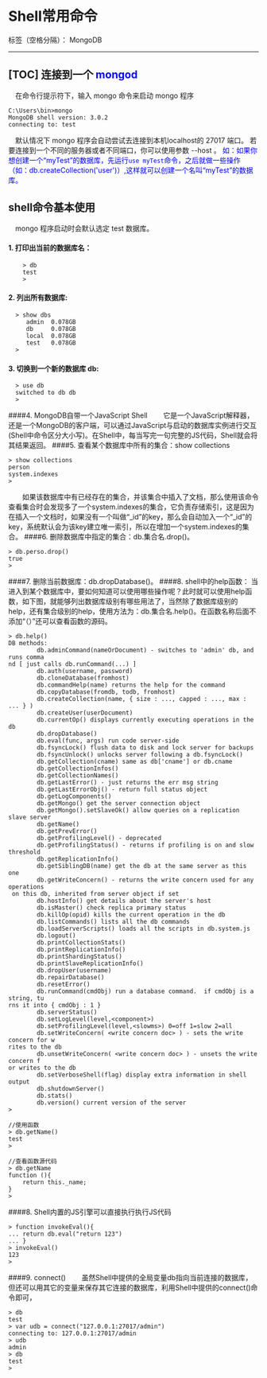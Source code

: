 ﻿# Shell常用命令

标签（空格分隔）： MongoDB

---
[TOC]
连接到一个 **<font color  = "blue">mongod</font>**
------------

&emsp;在命令行提示符下，输入 mongo 命令来启动 mongo 程序
``` 
C:\Users\bin>mongo
MongoDB shell version: 3.0.2
connecting to: test
```

&emsp;默认情况下 mongo 程序会自动尝试去连接到本机localhost的 27017 端口。 若要连接到一个不同的服务器或者不同端口，你可以使用参数 --host 。
<font color= "blue">如：如果你想创建一个“myTest”的数据库，先运行`use myTest`命令，之后就做一些操作（如：db.createCollection('user')）,这样就可以创建一个名叫“myTest”的数据库。</font>

shell命令基本使用
-------

&emsp;mongo 程序启动时会默认选定 test 数据库。

#### 1. 打印出当前的数据库名：
```
    > db
    test
    >
```

#### 2. 列出所有数据库:

```
  > show dbs
     admin  0.078GB
     db     0.078GB
     local  0.078GB
     test   0.078GB
  > 
```
#### 3. 切换到一个新的数据库 db:
```
  > use db
  switched to db db
  >
```
####4. MongoDB自带一个JavaScript Shell
&emsp;&emsp;它是一个JavaScript解释器，还是一个MongoDB的客户端，可以通过JavaScript与启动的数据库实例进行交互(Shell中命令区分大小写)。在Shell中，每当写完一句完整的JS代码，Shell就会将其结果返回。
####5. 查看某个数据库中所有的集合：show collections

```
> show collections
person
system.indexes
>
```

&emsp;&emsp;如果该数据库中有已经存在的集合，并该集合中插入了文档，那么使用该命令查看集合时会发现多了一个system.indexes的集合，它负责存储索引，这是因为在插入一个文档时，如果没有一个叫做“_id”的key，那么会自动加入一个“_id”的key，系统默认会为该key建立唯一索引，所以在增加一个system.indexes的集合。
####6. 删除数据库中指定的集合：db.集合名.drop()。

```
> db.perso.drop()
true
>
```

####7. 删除当前数据库：db.dropDatabase()。
####8. shell中的help函数：
当进入到某个数据库中，要如何知道可以使用哪些操作呢？此时就可以使用help函数，如下图，就能够列出数据库级别有哪些用法了，当然除了数据库级别的help，还有集合级别的help，使用方法为：db.集合名.help()。在函数名称后面不添加“（）”还可以查看函数的源码。
```
> db.help()
DB methods:
        db.adminCommand(nameOrDocument) - switches to 'admin' db, and runs comma
nd [ just calls db.runCommand(...) ]
        db.auth(username, password)
        db.cloneDatabase(fromhost)
        db.commandHelp(name) returns the help for the command
        db.copyDatabase(fromdb, todb, fromhost)
        db.createCollection(name, { size : ..., capped : ..., max : ... } )
        db.createUser(userDocument)
        db.currentOp() displays currently executing operations in the db
        db.dropDatabase()
        db.eval(func, args) run code server-side
        db.fsyncLock() flush data to disk and lock server for backups
        db.fsyncUnlock() unlocks server following a db.fsyncLock()
        db.getCollection(cname) same as db['cname'] or db.cname
        db.getCollectionInfos()
        db.getCollectionNames()
        db.getLastError() - just returns the err msg string
        db.getLastErrorObj() - return full status object
        db.getLogComponents()
        db.getMongo() get the server connection object
        db.getMongo().setSlaveOk() allow queries on a replication slave server
        db.getName()
        db.getPrevError()
        db.getProfilingLevel() - deprecated
        db.getProfilingStatus() - returns if profiling is on and slow threshold
        db.getReplicationInfo()
        db.getSiblingDB(name) get the db at the same server as this one
        db.getWriteConcern() - returns the write concern used for any operations
 on this db, inherited from server object if set
        db.hostInfo() get details about the server's host
        db.isMaster() check replica primary status
        db.killOp(opid) kills the current operation in the db
        db.listCommands() lists all the db commands
        db.loadServerScripts() loads all the scripts in db.system.js
        db.logout()
        db.printCollectionStats()
        db.printReplicationInfo()
        db.printShardingStatus()
        db.printSlaveReplicationInfo()
        db.dropUser(username)
        db.repairDatabase()
        db.resetError()
        db.runCommand(cmdObj) run a database command.  if cmdObj is a string, tu
rns it into { cmdObj : 1 }
        db.serverStatus()
        db.setLogLevel(level,<component>)
        db.setProfilingLevel(level,<slowms>) 0=off 1=slow 2=all
        db.setWriteConcern( <write concern doc> ) - sets the write concern for w
rites to the db
        db.unsetWriteConcern( <write concern doc> ) - unsets the write concern f
or writes to the db
        db.setVerboseShell(flag) display extra information in shell output
        db.shutdownServer()
        db.stats()
        db.version() current version of the server
>
```

```
//使用函数
> db.getName()
test
>
```

```
//查看函数源代码
> db.getName
function (){
    return this._name;
}
>
```
####8. Shell内置的JS引擎可以直接执行执行JS代码
```
> function invokeEval(){
... return db.eval("return 123")
... }
> invokeEval()
123
>
```

####9. connect()
&emsp;&emsp;虽然Shell中提供的全局变量db指向当前连接的数据库，但还可以用其它的变量来保存其它连接的数据库，利用Shell中提供的connect()命令即可，
```
> db
test
> var udb = connect("127.0.0.1:27017/admin")
connecting to: 127.0.0.1:27017/admin
> udb
admin
> db
test
>
```